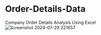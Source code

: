 # Order-Details-Data
Company Order Details Analysis Using Excel
![Screenshot 2024-07-29 221657](https://github.com/user-attachments/assets/29facebf-8f14-4af5-9b1f-faf9dd15eeb2)
